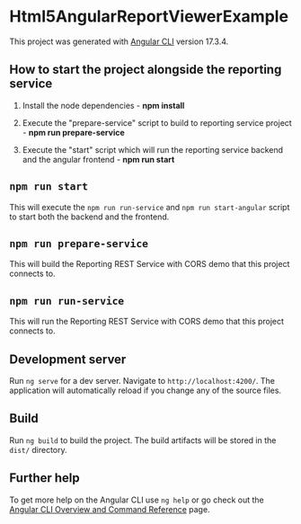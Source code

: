 # Html5AngularReportViewerExample

This project was generated with [Angular CLI](https://github.com/angular/angular-cli) version 17.3.4.

## How to start the project alongside the reporting service

1. Install the node dependencies - **npm install**

2. Execute the "prepare-service" script to build to reporting service project - **npm run prepare-service**

3. Execute the "start" script which will run the reporting service backend and the angular frontend - **npm run start**

## `npm run start`

This will execute the `npm run run-service` and `npm run start-angular` script to start both the backend and the frontend.

## `npm run prepare-service`

This will build the Reporting REST Service with CORS demo that this project connects to.

## `npm run run-service`

This will run the Reporting REST Service with CORS demo that this project connects to.

## Development server

Run `ng serve` for a dev server. Navigate to `http://localhost:4200/`. The application will automatically reload if you change any of the source files.

## Build

Run `ng build` to build the project. The build artifacts will be stored in the `dist/` directory.

## Further help

To get more help on the Angular CLI use `ng help` or go check out the [Angular CLI Overview and Command Reference](https://angular.io/cli) page.

